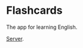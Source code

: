 # Flashcards

The app for learning English.

[Server](https://github.com/denysMoon/flashcards-server).
